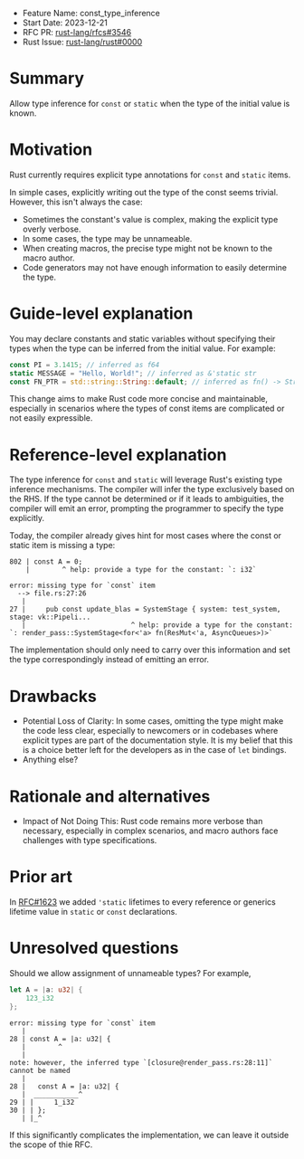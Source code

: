 - Feature Name: const_type_inference
- Start Date: 2023-12-21
- RFC PR: [rust-lang/rfcs#3546](https://github.com/rust-lang/rfcs/pull/3546)
- Rust Issue: [rust-lang/rust#0000](https://github.com/rust-lang/rust/issues/0000)

# Summary
[summary]: #summary

Allow type inference for `const` or `static` when the type of the initial value is known.

# Motivation
[motivation]: #motivation

Rust currently requires explicit type annotations for `const` and `static` items.


In simple cases, explicitly writing out
the type of the const seems trivial. However, this isn't always the case:

- Sometimes the constant's value is complex, making the explicit type overly verbose.
- In some cases, the type may be unnameable.
- When creating macros, the precise type might not be known to the macro author.
- Code generators may not have enough information to easily determine the type.

# Guide-level explanation
[guide-level-explanation]: #guide-level-explanation

You may declare constants and static variables without specifying their types when the type can be inferred
from the initial value. For example:

```rs
const PI = 3.1415; // inferred as f64
static MESSAGE = "Hello, World!"; // inferred as &'static str
const FN_PTR = std::string::String::default; // inferred as fn() -> String
```

This change aims to make Rust code more concise and maintainable, especially in scenarios where the types of
const items are complicated or not easily expressible.


# Reference-level explanation
[reference-level-explanation]: #reference-level-explanation


The type inference for `const` and `static` will leverage Rust's existing type inference mechanisms. The compiler will infer the type exclusively based on the RHS. If the type cannot be determined or if it leads to ambiguities, the compiler will emit an error, prompting the programmer to specify the type explicitly.


Today, the compiler already gives hint for most cases where the const or static item is missing a type:

```
802 | const A = 0;
    |        ^ help: provide a type for the constant: `: i32`
```


```
error: missing type for `const` item                                                     
  --> file.rs:27:26
   |
27 |     pub const update_blas = SystemStage { system: test_system, stage: vk::Pipeli... 
   |                          ^ help: provide a type for the constant: `: render_pass::SystemStage<for<'a> fn(ResMut<'a, AsyncQueues>)>`
```

The implementation should only need to carry over this information and set the type correspondingly
instead of emitting an error.


# Drawbacks
[drawbacks]: #drawbacks

- Potential Loss of Clarity: In some cases, omitting the type might make the code less clear,
  especially to newcomers or in codebases where explicit types are part of the documentation style.
  It is my belief that this is a choice better left for the developers as in the case of `let` bindings.
- Anything else?

# Rationale and alternatives
[rationale-and-alternatives]: #rationale-and-alternatives

- Impact of Not Doing This: Rust code remains more verbose than necessary, especially in complex scenarios, and macro authors face challenges with type specifications.


# Prior art
[prior-art]: #prior-art

In [RFC#1623](https://github.com/rust-lang/rfcs/pull/1623) we added `'static` lifetimes to every reference or generics lifetime value in `static` or `const` declarations.


# Unresolved questions
[unresolved-questions]: #unresolved-questions

Should we allow assignment of unnameable types? For example,
```rs
let A = |a: u32| {
    123_i32
};

```

```
error: missing type for `const` item
   |
28 | const A = |a: u32| {
   |        ^
   |
note: however, the inferred type `[closure@render_pass.rs:28:11]` cannot be named        
   |
28 |   const A = |a: u32| {
   |  ___________^
29 | |     1_i32
30 | | };
   | |_^
```

If this significantly complicates the implementation, we can leave it outside the scope of thie RFC.
